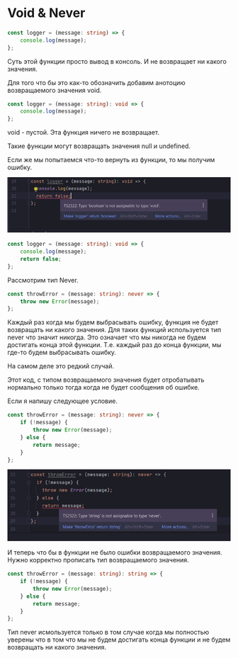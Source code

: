 # Void & Never

```ts
const logger = (message: string) => {
    console.log(message);
};
```

Суть этой функции просто вывод в консоль. И не возвращает ни какого значения.

Для того что бы это как-то обозначить добавим анотоцию возвращаемого значения void.

```ts
const logger = (message: string): void => {
    console.log(message);
};
```

void - пустой. Эта функция ничего не возвращает.

Такие функции могут возвращать значения null и undefined.

Если же мы попытаемся что-то вернуть из функции, то мы получим ошибку.

![](img/001.jpg)

```ts
const logger = (message: string): void => {
    console.log(message);
    return false;
};
```

Рассмотрим тип Never.

```ts
const throwError = (message: string): never => {
    throw new Error(message);
};
```

Каждый раз когда мы будем выбрасывать ошибку, функция не будет возвращать ни какого значения. Для таких функций
используется тип never что значит никогда. Это означает что мы никогда не будем достигать конца этой функции. Т.е.
каждый раз до конца функции, мы где-то будем выбрасывать ошибку.

На самом деле это редкий случай.

Этот код, с типом возвращаемого значения будет отробатывать нормально только тогда когда не будет сообщения об ошибке.

Если я напишу следующее условие.

```ts
const throwError = (message: string): never => {
    if (!message) {
        throw new Error(message);
    } else {
        return message;
    }
};
```

![](img/002.jpg)

И теперь что бы в функции не было ошибки возвращаемого значения. Нужно корректно прописать тип возвращаемого значения.

```ts
const throwError = (message: string): string => {
    if (!message) {
        throw new Error(message);
    } else {
        return message;
    }
};
```

Тип never исмользуется только в том случае когда мы полностью уверены что в том что мы не будем достигать конца функции
и не будем возвращать ни какого значения.